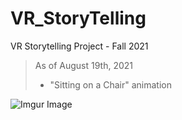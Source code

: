 # VR_StoryTelling
VR Storytelling Project - Fall 2021


> As of August 19th, 2021
> - "Sitting on a Chair" animation


![Imgur Image](https://i.imgur.com/ynZcGyR.gif)
